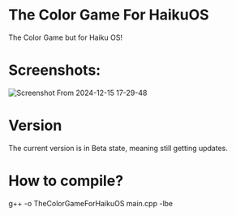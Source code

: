 # The Color Game For HaikuOS
The Color Game but for Haiku OS!
# Screenshots:

![Screenshot From 2024-12-15 17-29-48](https://github.com/user-attachments/assets/bcbbab89-f2c2-4de1-b7c4-0b572b37fd8c)


# Version
The current version is in Beta state, meaning still getting updates.

# How to compile?
g++ -o TheColorGameForHaikuOS main.cpp -lbe

